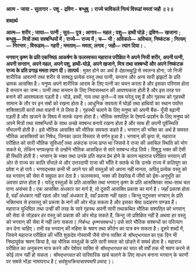  **आत्म** **-** **जाया** **-** **सुतागार** **-** **पशु** **-** **द्रविण** **-** **बन्धुषु ।** **राज्ये चाविकले नित्यं विरूढां ममतां जहौ ॥ २॥** 

**शब्दार्थ** 

**आत्म—** **शरीर** **; जाया—** **पत्नी** **; सुत—** **पुत्र** **; आगार—** **महल** **; पशु—** **हाथी घोड़े** **; द्रविण—** **खजाना** **; बन्धुषु—** **मित्रों तथा** **सश्बन्धियों में** **; राज्ये—** **राज्य में** **; च—** **भी** **; अविकले—** **अविचल, निष्कंटक** **; नित्यम्—** **निरन्तर** **; विरूढाम्—** **गहरी** **; ममताम्—** **ममता, लगाव** **; जहौ—** **त्याग दिया।** **.** 

**भगवान् कृष्ण के प्रति एकनिष्ठï आकर्षण के फलस्वरूप महाराज परीक्षित ने अपने निजी** **शरीर, अपनी पत्नी, अपनी सन्तान, अपने महल, अपने पशु, हाथी-घोड़े, अपने खजाने, मित्र** **तथा सश्बन्धी और अपने निष्कंटक राज्य के प्रति प्रगाढ़ ममता त्याग दी।** **तात्पर्य** : मुक्त होने का अर्थ है *देहात्मबुद्धि* से स्वतन्त्र होना, जो निजी शारीरिक आवरणों तथा शरीर से सश्बद्ध प्रत्येक वस्तु तथा पत्नी, सन्तान और अन्य सारी झंझटों के प्रति भ्रामक आसक्ति है। मनुष्य अपने शारीरिक आराम के लिए पत्नी का चयन करता है और इसका परिणाम होता है सन्तान का जन्म। पत्नी तथा सन्तान के लिए निवासस्थान की आवश्यकता होती है और इस तरह घर बनाने की आवश्यकता पड़ती है। घोड़े, हाथी, गाय तथा कुत्ते—ये सब घरेलू पशु हैं और गृहस्थ को गृहस्थी सामान के तौर पर इन सबों को रखना होता है। आधुनिक सवयता में घोड़ों तथा हाथियों का स्थान पर्याप्त शक्तिशाली कारों तथा वाहनों ने ले लिया है। गृहस्थी चलाने के लिए मनुष्य को अपनी बैंक- पूँजी बढ़ानी पड़ती है और खजाने के विषय में सतर्क रहना होता है। भौतिक सश्पति्त के ऐश्वर्य-प्रदर्शन के लिए मनुष्य को अपने मित्रों तथा सश्बन्धियों के साथ अच्छे सश्बन्ध बनाये रखना होता है और साथ ही अपनी पूर्वस्थिति सँभालनी होती है। इसे भौतिक आसक्ति की भौतिक सवयता कहते हैं। भगवान् की भक्ति का अर्थ है समस्त भौतिक आसक्तियों का निषेध, जिनका ऊपर विस्तार से वर्णन हुआ है। भगवान् की कृपा से, महाराज परीक्षित को सारी भौतिक सुविधाएँ तथा अकंटक राज्य प्राप्त था जिससे वे राजा की अवचिल स्थिति को भोग सकते थे, लेकिन भगवत्कृपा से उन्होंने भौतिक आसकि्त से सारे सश्बन्ध तोड़ लिये। विशुद्ध भक्त की ऐसी ही स्थिति होती है। भगवान् के भक्त तथा उनके प्रति सहज प्रेम होने के कारण महाराज परीक्षित भगवान् की ओर से राज्य का कालि सँभाले थे और उत्तरदायी राजा की भाँति वे सतर्क थे कि उनके राज्य में कलियुग का प्रवेश न हो पाये। भगवद्भक्त कभी भी अपने घर की वस्तुओं को अपना नहीं मानता, अपितु प्रत्येक वस्तु को वह भगवान् की सेवा में समॢपत कर देता है। फलस्वरूप, भक्त की देखरेख में जीवों को ईश-अनुभूति का अवसर प्राप्त होता है। घरेलू वस्तुओं के प्रति आसक्ति तथा भगवान् कृष्ण के प्रति आसक्तिका साथ-साथ चल पाना असंभव है। एक आसक्ति अंधकार का मार्ग है, तो दूसरी आसक्ति प्रकाश का मार्ग है। जहाँ प्रकाश होता है, वहाँ अंधकार नहीं रहता और जहाँ अंधकार है, वहाँ प्रकाश नहीं रहता। किन्तु पटुभक्त भगवान् के प्रति भक्तिभाव से हरवस्तु को प्रकाश के मार्ग की ओर मोड़ सकता है और इसका श्रेष्ठ उदाहरण पाण्डव हैं। महाराज युधिष्ठिर तथा उन्हीं की तरह के सारे गृहस्थ अपनी सारी तथाकथित भौतिक सश्पति्त को भगवान् की सेवा से जोड़कर हर वस्तु को प्रकाश की ओर मोड़ सकते हैं, किन्तु जो प्रशिक्षित नहीं है अथवा हर वस्तु को भगवान् की सेवा में नहीं लगा सकता ( *निर्बन्ध:* *कृष्णसश्बन्धे* ) उसे सारे भौतिक सश्बन्धों का परित्याग कर देना चाहिए। तभी वह भगवान् की महिमा के श्रवण तथा कीर्तन का पात्र बन सकता है। दूसरे शब्दों में, जिसने महाराज परीक्षित की भाँति शुकदेव गोस्वामी जैसे योग्य व्यक्ति से *श्रीमद्भागवत* का एक दिन भी निष्ठापूर्वक श्रवण किया है, वह भौतिक वस्तुओं के प्रति सारी ममता को छोडऩे में समर्थ होता है। महाराज परीक्षित का अनुकरण मात्र करने और पेशेवर व्यक्ति से *श्रीमद्भागवत* का सात सौ वर्षों तक भी श्रवण करने से कोई लाभ नहीं हो सकता। *श्रीमद्भागवत* को पारिवारिक खर्च चलाने के लिए साधन बनाना भगवान् के चरणों पर सबसे भोंड़ा नामापराध है ( *सर्वशुभक्रियासाश्यमपि प्रमाद:* )। 